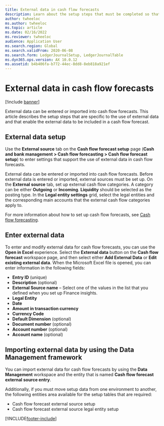 ```yaml
---
title: External data in cash flow forecasts
description: Learn about the setup steps that must be completed so that external data can be entered or imported into cash flow forecasts.
author: twheeloc
ms.author: twheeloc
ms.topic: article
ms.date: 02/16/2022
ms.reviewer: twheeloc
audience: Application User
ms.search.region: Global
ms.search.validFrom: 2020-06-08
ms.search.form: LedgerJournalSetup, LedgerJournalTable
ms.dyn365.ops.version: AX 10.0.12
ms.assetid: b4b406fa-b772-44ec-8dd8-8eb818a921ef
---
```


# External data in cash flow forecasts

[!include [banner](../includes/banner.md)]

External data can be entered or imported into cash flow forecasts. This article describes the setup steps that are specific to the use of external data and that enable the external data to be included in a cash flow forecast.

## External data setup

Use the **External source** tab on the **Cash flow forecast setup** page (**Cash and bank management \> Cash flow forecasting \> Cash flow forecast setup**) to enter settings that support the use of external data in cash flow forecasts.

External data can be entered or imported into cash flow forecasts. Before external data is entered or imported, external sources must be set up. On the **External source** tab, set up external cash flow categories. A category can be either **Outgoing** or **Incoming**. **Liquidity** should be selected as the posting type. In the **Legal entity settings** grid, select the legal entities and the corresponding main accounts that the external cash flow categories apply to.

For more information about how to set up cash flow forecasts, see [Cash flow forecasting](../cash-bank-management/cash-flow-forecasting.md).

## Enter external data

To enter and modify external data for cash flow forecasts, you can use the **Open in Excel** experience. Select the **External data** button on the **Cash flow forecast** workspace page, and then select either **Add External Data** or **Edit existing external data**. When the Microsoft Excel file is opened, you can enter information in the following fields:

- **Entry ID** (unique)
- **Description** (optional)
- **External Source name** – Select one of the values in the list that you defined when you set up Finance insights.
- **Legal Entity**
- **Date**
- **Amount in transaction currency**
- **Currency Code**
- **Default Dimension** (optional)
- **Document number** (optional)
- **Account number** (optional)
- **Account name** (optional)

## Importing external data by using the Data Management framework

You can import external data for cash flow forecasts by using the **Data Management** workspace and the entity that is named **Cash flow forecast external source entry**.

Additionally, if you must move setup data from one environment to another, the following entities area available for the setup tables that are required:

- Cash flow forecast external source setup
- Cash flow forecast external source legal entity setup

[!INCLUDE[footer-include](../../includes/footer-banner.md)]
